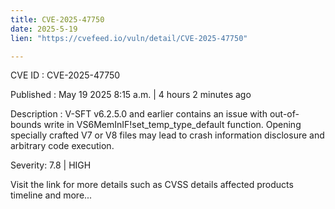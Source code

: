 ```yaml
---
title: CVE-2025-47750
date: 2025-5-19
lien: "https://cvefeed.io/vuln/detail/CVE-2025-47750"

---
```


CVE ID : CVE-2025-47750

Published :  May 19
2025
8:15 a.m. | 4 hours
2 minutes ago

Description : V-SFT v6.2.5.0 and earlier contains an issue with out-of-bounds write in VS6MemInIF!set_temp_type_default function. Opening specially crafted V7 or V8 files may lead to crash
information disclosure
and arbitrary code execution.

Severity: 7.8 | HIGH

Visit the link for more details
such as CVSS details
affected products
timeline
and more...
